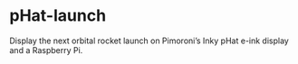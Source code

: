 # pHat-launch
Display the next orbital rocket launch on Pimoroni’s Inky pHat e-ink display and a Raspberry Pi.

